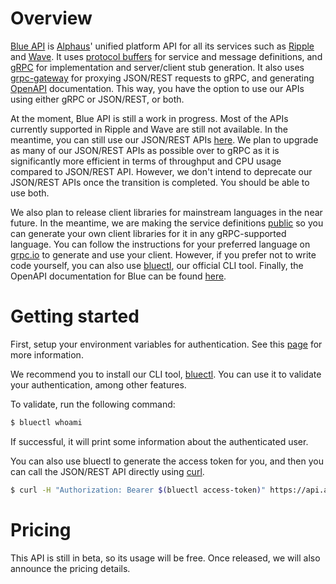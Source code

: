 # Overview

[Blue API](https://github.com/alphauslabs/blueapi) is [Alphaus](https://alphaus.cloud/en/)' unified platform API for all its services such as [Ripple](https://alphaus.cloud/en/product/ripple/) and [Wave](https://alphaus.cloud/en/product/wave/). It uses [protocol buffers](https://developers.google.com/protocol-buffers/) for service and message definitions, and [gRPC](https://grpc.io/) for implementation and server/client stub generation. It also uses [grpc-gateway](https://grpc-ecosystem.github.io/grpc-gateway/) for proxying JSON/REST requests to gRPC, and generating [OpenAPI](https://www.openapis.org/) documentation. This way, you have the option to use our APIs using either gRPC or JSON/REST, or both.

At the moment, Blue API is still a work in progress. Most of the APIs currently supported in Ripple and Wave are still not available. In the meantime, you can still use our JSON/REST APIs [here](https://docs.mobingi.com/v/api-reference/). We plan to upgrade as many of our JSON/REST APIs as possible over to gRPC as it is significantly more efficient in terms of throughput and CPU usage compared to JSON/REST API. However, we don't intend to deprecate our JSON/REST APIs once the transition is completed. You should be able to use both.

We also plan to release client libraries for mainstream languages in the near future. In the meantime, we are making the service definitions [public](https://github.com/alphauslabs/blueapi) so you can generate your own client libraries for it in any gRPC-supported language. You can follow the instructions for your preferred language on [grpc.io](https://grpc.io/) to generate and use your client. However, if you prefer not to write code yourself, you can also use [bluectl](https://github.com/alphauslabs/bluectl), our official CLI tool. Finally, the OpenAPI documentation for Blue can be found [here](https://alphauslabs.github.io/blueapidocs/).

# Getting started

First, setup your environment variables for authentication. See this [page](https://alphauslabs.github.io/blueapi/authentication/apikey.html) for more information.

We recommend you to install our CLI tool, [bluectl](https://github.com/alphauslabs/bluectl). You can use it to validate your authentication, among other features.

To validate, run the following command:

```bash
$ bluectl whoami
```

If successful, it will print some information about the authenticated user.

You can also use bluectl to generate the access token for you, and then you can call the JSON/REST API directly using [curl](https://curl.se/).

```bash
$ curl -H "Authorization: Bearer $(bluectl access-token)" https://api.alphaus.cloud/m/blue/iam/v1/whoami
```

# Pricing

This API is still in beta, so its usage will be free. Once released, we will also announce the pricing details.
